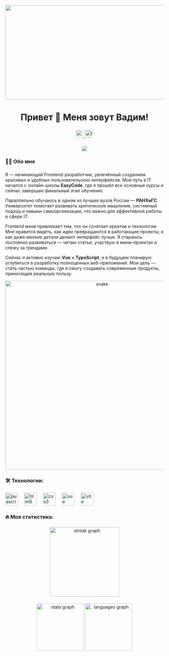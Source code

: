 <br clear="both">

<div align="center">
  <img height="300" width="600" src="https://user-images.githubusercontent.com/74038190/225813708-98b745f2-7d22-48cf-9150-083f1b00d6c9.gif" />
</div>

###

<h1 align="center">Привет 👋 Меня зовут Вадим!</h1>

###

<div align="center">
  <a href="https://www.youtube.com/@tehno.maniak" target="_blank">
    <img src="https://img.shields.io/static/v1?message=Youtube&logo=youtube&label=&color=FF0000&logoColor=white&labelColor=&style=for-the-badge" height="25" alt="youtube logo" />
  </a>
  <a href="https://t.me/tehnomaniak07" target="_blank">
    <img src="https://img.shields.io/static/v1?message=Telegram&logo=telegram&label=&color=2CA5E0&logoColor=white&labelColor=&style=for-the-badge" height="25" alt="telegram logo" />
  </a>
</div>

###

<div align="center">
  <img src="https://visitor-badge.laobi.icu/badge?page_id=filimonovalexey.filimonovalexey&" />
</div>

###

<h3 align="left">👨‍💻 Обо мне</h3>

###

<p align="left">
Я — начинающий Frontend-разработчик, увлечённый созданием красивых и удобных пользовательских интерфейсов. Мой путь в IT начался с онлайн-школы <strong>EasyCode</strong>, где я прошёл все основные курсы и сейчас завершаю финальный этап обучения.

Параллельно обучаюсь в одном из лучших вузов России — <strong>РАНХиГС</strong>. Университет помогает развивать критическое мышление, системный подход и навыки самоорганизации, что важно для эффективной работы в сфере IT.

Frontend меня привлекает тем, что он сочетает креатив и технологии. Мне нравится видеть, как идеи превращаются в работающие проекты, и как даже мелкие детали делают интерфейс лучше. Я стараюсь постоянно развиваться — читаю статьи, участвую в мини-проектах и слежу за трендами.

Сейчас я активно изучаю <strong>Vue</strong> и <strong>TypeScript</strong>, и в будущем планирую углубиться в разработку полноценных веб-приложений. Моя цель — стать частью команды, где я смогу создавать современные продукты, приносящие реальную пользу.

</p>

<p align="center">
  <img width="600" src="assets/github-snake.svg" alt="snake" />
</p>

###

<h3 align="left">🛠 Технологии:</h3>

###

<div align="left">
  <img src="https://cdn.jsdelivr.net/gh/devicons/devicon/icons/javascript/javascript-original.svg" height="40" alt="javascript logo" />
  <img width="12" />
  <img src="https://cdn.jsdelivr.net/gh/devicons/devicon/icons/html5/html5-original.svg" height="40" alt="html5 logo" />
  <img width="12" />
  <img src="https://cdn.jsdelivr.net/gh/devicons/devicon/icons/css3/css3-original.svg" height="40" alt="css3 logo" />
  <img width="12" />
  <img src="https://cdn.jsdelivr.net/gh/devicons/devicon/icons/vuejs/vuejs-original.svg" height="40" alt="vue logo" />
  <img width="12" />
  <img src="https://skillicons.dev/icons?i=vite" height="40" alt="vite logo" />
  <img width="12" />

</div>

###

<h3 align="left">🔥 Моя статистика:</h3>

###

<div align="center">
  <img src="https://streak-stats.demolab.com?user=filimonovalexey&locale=en&mode=daily&theme=dark&hide_border=false&border_radius=5&order=3" height="220" alt="streak graph" />
</div>

###

<div align="center">
  <img src="https://github-readme-stats.vercel.app/api?username=filimonovalexey&hide_title=false&hide_rank=false&show_icons=true&include_all_commits=true&count_private=true&disable_animations=false&theme=dracula&locale=en&hide_border=false&order=1" height="150" alt="stats graph" />
  <img src="https://github-readme-stats.vercel.app/api/top-langs?username=filimonovalexey&locale=en&hide_title=false&layout=compact&card_width=320&langs_count=5&theme=dracula&hide_border=false&order=2" height="150" alt="languages graph" />
</div>

